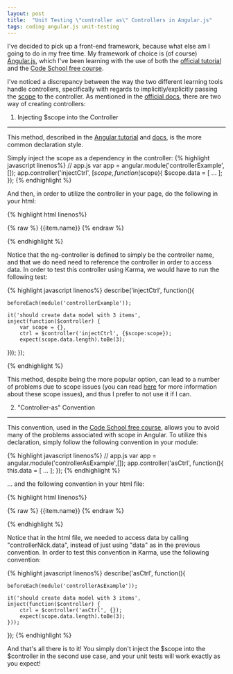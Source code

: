 ```yaml
---
layout: post
title:  "Unit Testing \"controller as\" Controllers in Angular.js"
tags: coding angular.js unit-testing
---
```

I've decided to pick up a front-end framework, because what else am I going to do in my free time. My framework of choice is (of course) [Angular.js][angularjs], which I've been learning with the use of both the [official tutorial][angular_tutorial] and the [Code School free course][angular_codeschool]. 

I've noticed a discrepancy between the way the two different learning tools handle controllers, specifically with regards to implicitly/explicitly passing the [scope][scope_docs] to the controller. As mentioned in the [official docs][ngController_docs], there are two way of creating controllers:

1. Injecting $scope into the Controller
---------------------------------------
This method, described in the [Angular tutorial][angular_tutorial] and [docs][ngController_docs], is the more common declaration style. 

Simply inject the scope as a dependency in the controller:
{% highlight javascript linenos%}
// app.js
var app = angular.module('controllerExample',[]);
app.controller('injectCtrl', [$scope, function($scope){
	$scope.data = [
	...
	];
});
{% endhighlight %}

And then, in order to utilize the controller in your page, do the following in your html:

{% highlight html linenos%}
<body ng-controller="injectCtrl">
		<p ng-repeat="item in data">{% raw %}
			{{item.name}}
		{% endraw %}</p>
</body>
{% endhighlight %}

Notice that the ng-controller is defined to simply be the controller name, and that we do need need to reference the controller in order to access data. In order to test this controller using Karma, we would have to run the following test:

{% highlight javascript linenos%}
describe('injectCtrl', function(){

	beforeEach(module('controllerExample'));

	it('should create data model with 3 items', inject(function($controller) {
		var scope = {},
		ctrl = $controller('injectCtrl', {$scope:scope});
		expect(scope.data.length).toBe(3);
  }));
});

{% endhighlight %}

This method, despite being the more popular option, can lead to a number of problems due to scope issues (you can read [here][understanding_scopes] for more information about these scope issues), and thus I prefer to not use it if I can.

2. "Controller-as" Convention
---------------------------
This convention, used in the [Code School free course][angular_codeschool], allows you to avoid many of the problems associated with scope in Angular. To utilize this declaration, simply follow the following convention in your module:

{% highlight javascript linenos%}
// app.js
var app = angular.module('controllerAsExample',[]);
app.controller('asCtrl', function(){
	this.data = [
	...
	];
});
{% endhighlight %}

... and the following convention in your html file:

{% highlight html linenos%}
<body ng-controller="asCtrl as controllerNick">
		<p ng-repeat="item in controllerNick.data">{% raw %}
			{{item.name}}
		{% endraw %}</p>
</body>
{% endhighlight %}

Notice that in the html file, we needed to access data by calling "controllerNick.data", instead of just using "data" as in the previous convention.
In order to test this convention in Karma, use the following convention:

{% highlight javascript linenos%}
describe('asCtrl', function(){

	beforeEach(module('controllerAsExample'));

	it('should create data model with 3 items', inject(function($controller) {
		ctrl = $controller('asCtrl', {});
		expect(scope.data.length).toBe(3);
	}));
});
{% endhighlight %}

And that's all there is to it! You simply don't inject the $scope into the $controller in the second use case, and your unit tests will work exactly as you expect!

[angularjs]:    https://angularjs.org/
[angular_tutorial]:    https://docs.angularjs.org/tutorial
[angular_codeschool]:    http://campus.codeschool.com/courses/shaping-up-with-angular-js/intro
[understanding_scopes]:     https://github.com/angular/angular.js/wiki/Understanding-Scopes
[ngController_docs]:     https://docs.angularjs.org/api/ng/directive/ngController
[scope_docs]:     https://docs.angularjs.org/guide/scope